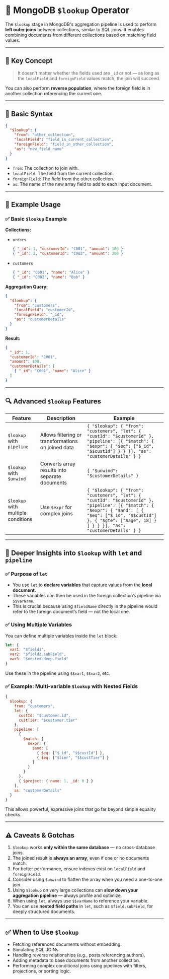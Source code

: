 # 🔹 MongoDB `$lookup` Operator

The `$lookup` stage in MongoDB's aggregation pipeline is used to perform **left outer joins** between collections, similar to SQL joins. It enables combining documents from different collections based on matching field values.

---

## 📘 **Key Concept**

> It doesn't matter whether the fields used are `_id` or not — as long as the `localField` and `foreignField` values match, the join will succeed.

You can also perform **reverse population**, where the foreign field is in another collection referencing the current one.

---

## 📌 **Basic Syntax**

```json
{
  "$lookup": {
    "from": "other_collection",
    "localField": "field_in_current_collection",
    "foreignField": "field_in_other_collection",
    "as": "new_field_name"
  }
}
```

- `from`: The collection to join with.
- `localField`: The field from the current collection.
- `foreignField`: The field from the other collection.
- `as`: The name of the new array field to add to each input document.

---

## 📌 **Example Usage**

### ✅ **Basic `$lookup` Example**

**Collections:**

- `orders`
  ```json
  { "_id": 1, "customerId": "C001", "amount": 100 }
  { "_id": 2, "customerId": "C002", "amount": 200 }
  ```

- `customers`
  ```json
  { "_id": "C001", "name": "Alice" }
  { "_id": "C002", "name": "Bob" }
  ```

**Aggregation Query:**

```json
{
  "$lookup": {
    "from": "customers",
    "localField": "customerId",
    "foreignField": "_id",
    "as": "customerDetails"
  }
}
```

**Result:**

```json
{
  "_id": 1,
  "customerId": "C001",
  "amount": 100,
  "customerDetails": [
    { "_id": "C001", "name": "Alice" }
  ]
}
```

---

## 🔍 **Advanced `$lookup` Features**

| Feature                            | Description                                        | Example                                                                                                                                                                                                                   |
| ---------------------------------- | -------------------------------------------------- | ------------------------------------------------------------------------------------------------------------------------------------------------------------------------------------------------------------------------- |
| `$lookup` with `pipeline`          | Allows filtering or transformations on joined data | `{ "$lookup": { "from": "customers", "let": { "custId": "$customerId" }, "pipeline": [{ "$match": { "$expr": { "$eq": ["$_id", "$$custId"] } } }], "as": "customerDetails" } }`                                           |
| `$lookup` with `$unwind`           | Converts array results into separate documents     | `{ "$unwind": "$customerDetails" }`                                                                                                                                                                                       |
| `$lookup` with multiple conditions | Use `$expr` for complex joins                      | `{ "$lookup": { "from": "customers", "let": { "custId": "$customerId" }, "pipeline": [{ "$match": { "$expr": { "$and": [ { "$eq": ["$_id", "$$custId"] }, { "$gte": ["$age", 18] } ] } } }], "as": "customerDetails" } }` |

---

## 🧠 **Deeper Insights into `$lookup` with `let` and `pipeline`**

### ✅ Purpose of `let`
- You use `let` to **declare variables** that capture values from the **local document**.
- These variables can then be used in the foreign collection’s pipeline via `$$varName`.
- This is crucial because using `$fieldName` directly in the pipeline would refer to the foreign document’s field — not the local one.

### ✅ Using Multiple Variables
You can define multiple variables inside the `let` block:

```js
let: {
  var1: "$field1",
  var2: "$field2.subField",
  var3: "$nested.deep.field"
}
```

Use these in the pipeline using `$$var1`, `$$var2`, etc.

### ✅ Example: Multi-variable `$lookup` with Nested Fields

```js
{
  $lookup: {
    from: "customers",
    let: {
      custId: "$customer.id",
      custTier: "$customer.tier"
    },
    pipeline: [
      {
        $match: {
          $expr: {
            $and: [
              { $eq: ["$_id", "$$custId"] },
              { $eq: ["$tier", "$$custTier"] }
            ]
          }
        }
      },
      { $project: { name: 1, _id: 0 } }
    ],
    as: "customerDetails"
  }
}
```

This allows powerful, expressive joins that go far beyond simple equality checks.

---

## ⚠️ **Caveats & Gotchas**

1. `$lookup` works **only within the same database** — no cross-database joins.
2. The joined result is **always an array**, even if one or no documents match.
3. For better performance, ensure indexes exist on `localField` and `foreignField`.
4. Consider using `$unwind` to flatten the array when you need a one-to-one join.
5. Using `$lookup` on very large collections can **slow down your aggregation pipeline** — always profile and optimize.
6. When using `let`, always use `$$varName` to reference your variable.
7. You can use **nested field paths** in `let`, such as `$field.subField`, for deeply structured documents.

---

## ✅ **When to Use `$lookup`**

- Fetching referenced documents without embedding.
- Simulating SQL JOINs.
- Handling reverse relationships (e.g., posts referencing authors).
- Adding metadata to base documents from another collection.
- Performing complex conditional joins using pipelines with filters, projections, or sorting logic.

